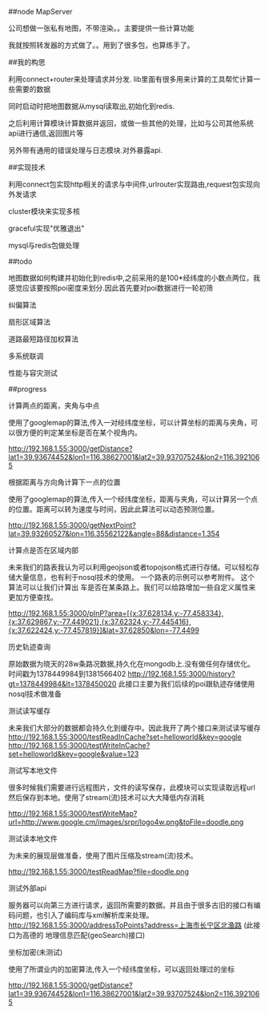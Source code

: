 ##node MapServer

公司想做一张私有地图，不带渲染。。主要提供一些计算功能

我就按照转发器的方式做了。。用到了很多包，也算练手了。


##我的构思

利用connect+router来处理请求并分发. lib里面有很多用来计算的工具帮忙计算一些需要的数据

同时启动时把地图数据从mysql读取出,初始化到redis.

之后利用计算模块计算数据并返回，或做一些其他的处理，比如与公司其他系统api进行通信,返回图片等

另外带有通用的错误处理与日志模块.对外暴露api.


##实现技术

利用connect包实现http相关的请求与中间件,urlrouter实现路由,request包实现向外发请求

cluster模块来实现多核

graceful实现"优雅退出"

mysql与redis包做处理

##todo

地图数据如何构建并初始化到redis中,之前采用的是100*经纬度的小数点两位，我感觉应该要按照poi密度来划分.因此首先要对poi数据进行一轮初筛

纠偏算法

扇形区域算法

道路最短路径加权算法

多系统联调

性能与容灾测试

##progress

计算两点的距离，夹角与中点

使用了googlemap的算法,传入一对经纬度坐标，可以计算坐标的距离与夹角，可以很方便的判定某坐标是否在某个视角内。

http://192.168.1.55:3000/getDistance?lat1=39.93674452&lon1=116.38627001&lat2=39.93707524&lon2=116.3921065


根据距离与方向角计算下一点的位置

使用了googlemap的算法,传入一个经纬度坐标，距离与夹角，可以计算另一个点的位置。距离可以转为速度与时间，因此此算法可以动态预测位置。

http://192.168.1.55:3000/getNextPoint?lat=39.93260527&lon=116.35562122&angle=88&distance=1.354

计算点是否在区域内部

未来我们的路表我认为可以利用geojson或者topojson格式进行存储。可以轻松存储大量信息，也有利于nosql技术的使用。
一个路表的示例可以参考附件。
这个算法可以让我们计算出 车是否在某条路上。我们可以给路增加一些自定义属性来更加方便查找。

http://192.168.1.55:3000/pInP?area=[{x:37.628134,y:-77.458334},{x:37.629867,y:-77.449021},{x:37.62324,y:-77.445416},{x:37.622424,y:-77.457819}]&lat=37.62850&lon=-77.4499


历史轨迹查询

原始数据为晓天的28w条路况数据,持久化在mongodb上.没有做任何存储优化。
时间戳为1378449984到1381566402
http://192.168.1.55:3000/history?gt=1378449984&lt=1378450020
此接口主要为我们后续的poi跟轨迹存储使用nosql技术做准备

测试读写缓存

未来我们大部分的数据都会持久化到缓存中。因此我开了两个接口来测试读写缓存
http://192.168.1.55:3000/testReadInCache?set=helloworld&key=google
http://192.168.1.55:3000/testWriteInCache?set=helloworld&key=google&value=123


测试写本地文件

很多时候我们需要进行远程图片，文件的读写保存，此模块可以实现读取远程url然后保存到本地。使用了stream(流)技术可以大大降低内存消耗

http://192.168.1.55:3000/testWriteMap?url=http://www.google.cm/images/srpr/logo4w.png&toFile=doodle.png

测试读本地文件

为未来的展现层做准备，使用了图片压缩及stream(流)技术。

http://192.168.1.55:3000/testReadMap?file=doodle.png

测试外部api

服务器可以向第三方进行请求，返回所需要的数据。并且由于很多古旧的接口有编码问题，也引入了编码库与xml解析库来处理。
http://192.168.1.55:3000/addressToPoints?address=上海市长宁区北渔路
(此接口为高德的 地理信息匹配(geoSearch)接口)

坐标加密(未测试)

使用了所谓业内的加密算法,传入一个经纬度坐标，可以返回处理过的坐标

http://192.168.1.55:3000/getDistance?lat1=39.93674452&lon1=116.38627001&lat2=39.93707524&lon2=116.3921065
